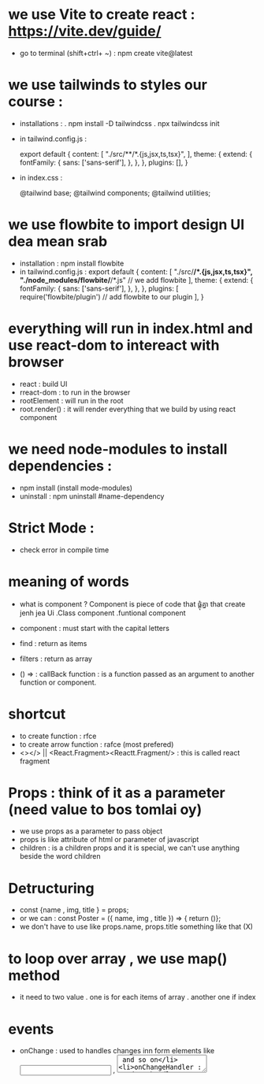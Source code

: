 # we use Vite to create react : https://vite.dev/guide/

- go to terminal (shift+ctrl+ ~) : npm create vite@latest

# we use tailwinds to styles our course :

- installations :
  . npm install -D tailwindcss
  . npx tailwindcss init

- in tailwind.config.js :

    export default {
    content: [
    "./src/**/*.{js,jsx,ts,tsx}",
    ],
    theme: {
    extend: {
    fontFamily: {
    sans: ['sans-serif'],
    },
    },
    },
    plugins: [],
    }

- in index.css :

  @tailwind base;
  @tailwind components;
  @tailwind utilities;

# we use flowbite to import design UI dea mean srab

- installation : npm install flowbite
- in tailwind.config.js :
    export default {
    content: [
    "./src/**/*.{js,jsx,ts,tsx}",
    "./node_modules/flowbite/**/*.js"    // we add flowbite
    ],
    theme: {
    extend: {
    fontFamily: {
    sans: ['sans-serif'],
    },
    },
    },
    plugins: [
    require('flowbite/plugin')           // add flowbite  to our plugin
    ],
    }


# everything will run in index.html and use react-dom to intereact with browser

- react : build UI
- rreact-dom : to run in the browser
- rootElement : will run in the root
- root.render() : it will render everything that we build by using react component

# we need node-modules to install dependencies :

- npm install (install mode-modules)
- uninstall : npm uninstall #name-dependency

# Strict Mode :

- check error in compile time

# meaning of words

- what is component ? Component is piece of code that ផ្គុំគ្នា that create jenh jea Ui
  .Class component
  .funtional component

- component : must start with the capital letters
- find : return as items
- filters : return as array
- () => :  callBack function : is a function passed as an argument to another function or component.

# shortcut

- to create function : rfce
- to create arrow function : rafce (most prefered)
- <></> || <React.Fragment><Reactt.Fragment/> : this is called react fragment

# Props : think of it as a parameter (need value to bos tomlai oy)

- we use props as a parameter to pass object
- props is like attribute of html or parameter of javascript
- children : is a children props and it is special, we can't use anything beside the word children

# Detructuring

- const {name , img, title } = props;
- or we can : const Poster = ({ name, img , title }) => { return ()};
- we don't have to use like props.name, props.title something like that (X)

# to loop over array , we use map() method

- it need to two value
  . one is for each items of array
  . another one if index

# events

- onChange : used to handles changes inn form elements like <input> , <textArea> and so on
- onChangeHandler : used to handle onChange
- onClick : mostly we used it on button


# react useState & hook

- State : represent data that can change over timmes annd need to be tracked within a components. it manage Dynamic data , trigger re-render, handle user interactions. 

- setState : we use to update the value of the state 
   . example : const[count, setCount] = useState();
   . function : function handleState(){
       setCounnt(10);     // we change value to 10 
   }

- hook we can not use outside functional component. 

-  const [value, setValue] = useState("");
    -> useState("")  : ចាំទទួលយកតម្លៃដែលជា string


